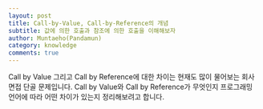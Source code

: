 ```yaml
---
layout: post
title: Call-by-Value, Call-by-Reference의 개념
subtitle: 값에 의한 호출과 참조에 의한 호출을 이해해보자
author: Muntaeho(Pandamun)
category: knowledge
comments: true
---
```


Call by Value 그리고 Call by Reference에 대한 차이는 현재도 많이 물어보는 회사 면접 단골 문제입니다.
Call by Value와 Call by Reference가 무엇인지 프로그래밍 언어에 따라 어떤 차이가 있는지 정리해보려고 합니다.
